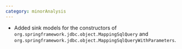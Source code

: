 ```yaml
---
category: minorAnalysis
---
```

* Added sink models for the constructors of `org.springframework.jdbc.object.MappingSqlQuery` and `org.springframework.jdbc.object.MappingSqlQueryWithParameters`.
